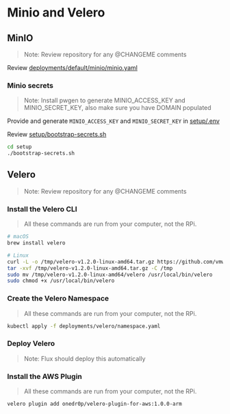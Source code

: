 # Minio and Velero

## MinIO

> Note: Review repository for any @CHANGEME comments

Review [deployments/default/minio/minio.yaml](../deployments/default/minio/minio.yaml)

### Minio secrets

> Note: Install pwgen to generate MINIO_ACCESS_KEY and MINIO_SECRET_KEY, also make sure you have DOMAIN populated

Provide and generate `MINIO_ACCESS_KEY` and `MINIO_SECRET_KEY` in [setup/.env](../setup)

Review [setup/bootstrap-secrets.sh](../setup/bootstrap-cluster.sh)

```bash
cd setup
./bootstrap-secrets.sh
```

## Velero

> Note: Review repository for any @CHANGEME comments

### Install the Velero CLI

> All these commands are run from your computer, not the RPi.

```bash
# macOS
brew install velero

# Linux
curl -L -o /tmp/velero-v1.2.0-linux-amd64.tar.gz https://github.com/vmware-tanzu/velero/releases/download/v1.2.0/velero-v1.2.0-linux-amd64.tar.gz
tar -xvf /tmp/velero-v1.2.0-linux-amd64.tar.gz -C /tmp
sudo mv /tmp/velero-v1.2.0-linux-amd64/velero /usr/local/bin/velero
sudo chmod +x /usr/local/bin/velero
```

### Create the Velero Namespace

> All these commands are run from your computer, not the RPi.

```bash
kubectl apply -f deployments/velero/namespace.yaml
```

### Deploy Velero

> Note: Flux should deploy this automatically

### Install the AWS Plugin

> All these commands are run from your computer, not the RPi.

```bash
velero plugin add onedr0p/velero-plugin-for-aws:1.0.0-arm
```
